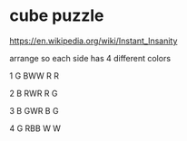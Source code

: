 # cube puzzle
https://en.wikipedia.org/wiki/Instant_Insanity

arrange so each side has 4 different colors

1
 G
BWW
 R
 R

2
 B
RWR
 R
 G

3
 B
GWR
 B
 G

4
 G
RBB
 W
 W


